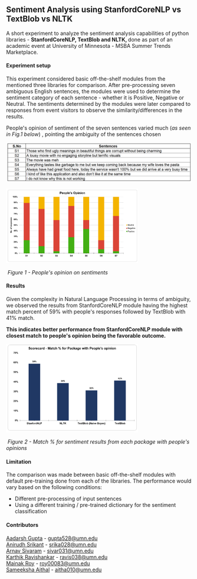 ## Sentiment Analysis using StanfordCoreNLP vs TextBlob vs NLTK

A short experiment to analyze the sentiment analysis capabilities of python libraries - <b>StanfordCoreNLP, TextBlob and NLTK, </b> done as part of an academic event at University of Minnesota - MSBA Summer Trends Marketplace. 

#### Experiment setup 

This experiment considered basic off-the-shelf modules from the mentioned three libraries for comparison. After pre-processing seven ambiguous English sentences, the modules were used to determine the sentiment category of each sentence - whether it is Positive, Negative or Neutral. The sentiments determined by the modules were later compared to responses from event visitors to observe the similarity/differences in the results. 

People's opinion of sentiment of the seven sentences varied much (*as seen in Fig.1 below*) , pointing the ambiguity of the sentences chosen

![](images/sentences.PNG)

<img src="images/opinion.PNG" style="zoom:35%;" />

​                                              *Figure 1 - People's opinion on sentiments* 


#### Results

Given the complexity in Natural Language Processing in terms of ambiguity, we observed the results from StanfordCoreNLP module having the highest match percent of 59% with people's responses followed by TextBlob with 41% match. 

**This indicates better performance from StanfordCoreNLP module with closest match to people's opinion being the favorable outcome.**

<img src="images/final_score.PNG" style="zoom:35%;" />

​                          *Figure 2 - Match % for sentiment results from each package with people's opinions* 



#### Limitation

The comparison was made between basic off-the-shelf modules with default pre-training done from each of the libraries. The performance would vary based on the following conditions:

* Different pre-processing of input sentences
* Using a different training / pre-trained dictionary for the sentiment classification



#### Contributors

[Aadarsh Gupta](https://www.linkedin.com/in/darsh20/) - gupta528@umn.edu <br>
[Anirudh Srikant](https://www.linkedin.com/in/anirudh-srikant/) - srika028@umn.edu <br>
[Arnav Sivaram](https://www.linkedin.com/in/arnav-sivaram/) - sivar031@umn.edu <br>
[Karthik Ravishankar](https://www.linkedin.com/in/karthikrc1/) - ravis038@umn.edu <br>
[Mainak Roy](https://www.linkedin.com/in/mainak-roy/)  - roy00083@umn.edu <br>
[Sameeksha Aithal](https://www.linkedin.com/in/sameeksha-aithal/) - aitha010@umn.edu <br>
